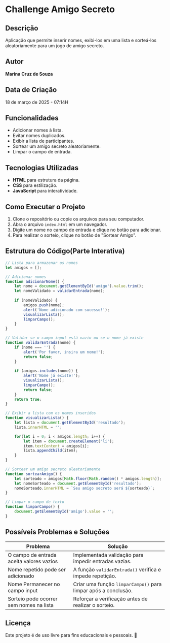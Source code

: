 # Challenge Amigo Secreto

## Descrição
Aplicação que permite inserir nomes, exibi-los em uma lista e sorteá-los aleatoriamente para um jogo de amigo secreto.

## Autor
**Marina Cruz de Souza**

## Data de Criação
18 de março de 2025 - 07:14H

## Funcionalidades
- Adicionar nomes à lista.
- Evitar nomes duplicados.
- Exibir a lista de participantes.
- Sortear um amigo secreto aleatoriamente.
- Limpar o campo de entrada.

## Tecnologias Utilizadas
- **HTML** para estrutura da página.
- **CSS** para estilização.
- **JavaScript** para interatividade.

## Como Executar o Projeto
1. Clone o repositório ou copie os arquivos para seu computador.
2. Abra o arquivo `index.html` em um navegador.
3. Digite um nome no campo de entrada e clique no botão para adicionar.
4. Para realizar o sorteio, clique no botão de "Sortear Amigo".

## Estrutura do Código(Parte Interativa)
```javascript
// Lista para armazenar os nomes
let amigos = [];

// Adicionar nomes
function adicionarNome() {
    let nome = document.getElementById('amigo').value.trim();
    let nomeValidado = validarEntrada(nome);
    
    if (nomeValidado) {
        amigos.push(nome);
        alert('Nome adicionado com sucesso!');
        visualizarLista();
        limparCampo();
    }
}

// Validar se o campo input está vazio ou se o nome já existe
function validarEntrada(nome) {
    if (nome === '') {
        alert('Por favor, insira um nome!');
        return false;
    }
    
    if (amigos.includes(nome)) {
        alert('Nome já existe!');
        visualizarLista();
        limparCampo();
        return false;
    }
    return true;
}

// Exibir a lista com os nomes inseridos
function visualizarLista() {
    let lista = document.getElementById('resultado');
    lista.innerHTML = '';   

    for(let i = 0; i < amigos.length; i++) {
        let item = document.createElement('li');
        item.textContent = amigos[i];
        lista.appendChild(item);
    }
}

// Sortear um amigo secreto aleatoriamente
function sortearAmigo() {
    let sorteado = amigos[Math.floor(Math.random() * amigos.length)];
    let nomeSorteado = document.getElementById('resultado');
    nomeSorteado.innerHTML = `Seu amigo secreto será ${sorteado}`;
}

// Limpar o campo de texto
function limparCampo() {
    document.getElementById('amigo').value = '';
}
```

## Possíveis Problemas e Soluções
| Problema | Solução |
|----------|----------|
| O campo de entrada aceita valores vazios | Implementada validação para impedir entradas vazias. |
| Nome repetido pode ser adicionado | A função `validarEntrada()` verifica e impede repetição. |
| Nome Permanecer no campo input | Criar uma função `limparCampo()` para limpar após a conclusão. |
| Sorteio pode ocorrer sem nomes na lista | Reforçar a verificação antes de realizar o sorteio. |


## Licença
Este projeto é de uso livre para fins educacionais e pessoais. 🚀

